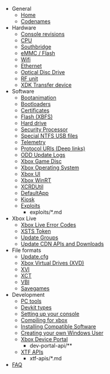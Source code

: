 - General
  - [Home](index.md)
  - [Codenames](codenames.md)
- Hardware
  - [Console revisions](console-revisions.md)
  - [CPU](cpu.md)
  - [Southbridge](southbridge.md)
  - [eMMC / Flash](emmc-flash.md)
  - [Wifi](wifi.md)
  - [Ethernet](ethernet.md)
  - [Optical Disc Drive](optical-disc-drive.md)
  - [RF unit](rf-unit.md)
  - [XDK Transfer device](xdk_transfer.md)
- Software
  - [Bootanimation](bootanimation.md)
  - [Bootloaders](bootloaders.md)
  - [Certificates](certificates.md)
  - [Flash (XBFS)](xbox-boot-file-system.md)
  - [Hard drive](harddrive.md)
  - [Security Processor](security-processor.md)
  - [Special NTFS USB files](special-ntfs-usb-files.md)
  - [Telemetry](telemetry.md)
  - [Protocol URIs (Deep links)](protocol-URIs.md)
  - [ODD Update Logs](optical-disc-drive/odd-firmware-update-log.md)
  - [Xbox Game Disc](xbox-game-disc.md)
  - [Xbox Operating System](xbox-operating-system.md)
  - [Xbox UI](xbox-ui.md)
  - [Xbox WinRT](winmd.md)
  - [XCRDUtil](xcrdutil.md)
  - [DefaultApp](default-app.md)
  - [Kiosk](kiosk.md)
  - [Exploits](exploits.md)
    - exploits/*.md
- Xbox Live
  - [Xbox Live Error Codes](xbox-live/hresult-error-codes.md)
  - [XSTS Token](xbox-live/xsts-token.md)
  - [Update Groups](xbox-live/update-group-ids.md)
  - [Update CDN APIs and Downloads](xbox-live/update-cdn.md)
- File formats
  - [Update.cfg](update-cfg.md)
  - [Xbox Virtual Drives (XVD)](xbox-virtual-drive.md)
  - [XVI](xvi.md)
  - [XCT](xct.md)
  - [VBI](vbi.md)
  - [Savegames](savegames.md)
- Development
  - [PC tools](pc_tools.md)
  - [Devkit types](devkit-types.md)
  - [Setting up your console](setup-dev-mode.md)
  - [Compiling for xbox](compiling-for-xbox.md)
  - [Installing Compatible Software](installing-compatible-software.md)
  - [Creating your own Windows User](creating-a-win-user.md)
  - [Xbox Device Portal](device-portal.md)
    - dev-portal-api/**
  - [XTF APIs](xtf-apis.md)
    - xtf-apis/*.md
- [FAQ](faq.md)
